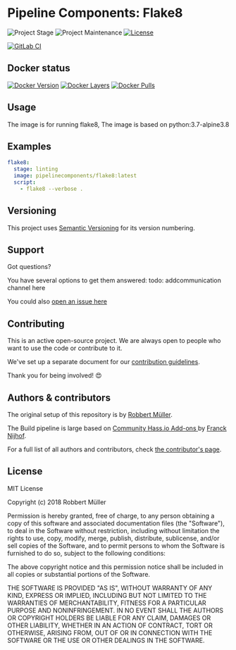 # Pipeline Components: Flake8

![Project Stage][project-stage-shield]
![Project Maintenance][maintenance-shield]
[![License][license-shield]](LICENSE)

[![GitLab CI][gitlabci-shield]][gitlabci]

## Docker status

[![Docker Version][version-shield]][microbadger]
[![Docker Layers][layers-shield]][microbadger]
[![Docker Pulls][pulls-shield]][dockerhub]

## Usage

The image is for running flake8, The image is based on python:3.7-alpine3.8

## Examples

```yaml
flake8:
  stage: linting
  image: pipelinecomponents/flake8:latest
  script:
    - flake8 --verbose .
```

## Versioning

This project uses [Semantic Versioning][semver] for its version numbering.

## Support

Got questions?

You have several options to get them answered:
todo: addcommunication channel here

You could also [open an issue here][issue]

## Contributing

This is an active open-source project. We are always open to people who want to
use the code or contribute to it.

We've set up a separate document for our [contribution guidelines](CONTRIBUTING.md).

Thank you for being involved! :heart_eyes:

## Authors & contributors

The original setup of this repository is by [Robbert Müller][mjrider].

The Build pipeline is large based on [Community Hass.io Add-ons
][hassio-addons] by [Franck Nijhof][frenck].

For a full list of all authors and contributors,
check [the contributor's page][contributors].

## License

MIT License

Copyright (c) 2018 Robbert Müller

Permission is hereby granted, free of charge, to any person obtaining a copy
of this software and associated documentation files (the "Software"), to deal
in the Software without restriction, including without limitation the rights
to use, copy, modify, merge, publish, distribute, sublicense, and/or sell
copies of the Software, and to permit persons to whom the Software is
furnished to do so, subject to the following conditions:

The above copyright notice and this permission notice shall be included in all
copies or substantial portions of the Software.

THE SOFTWARE IS PROVIDED "AS IS", WITHOUT WARRANTY OF ANY KIND, EXPRESS OR
IMPLIED, INCLUDING BUT NOT LIMITED TO THE WARRANTIES OF MERCHANTABILITY,
FITNESS FOR A PARTICULAR PURPOSE AND NONINFRINGEMENT. IN NO EVENT SHALL THE
AUTHORS OR COPYRIGHT HOLDERS BE LIABLE FOR ANY CLAIM, DAMAGES OR OTHER
LIABILITY, WHETHER IN AN ACTION OF CONTRACT, TORT OR OTHERWISE, ARISING FROM,
OUT OF OR IN CONNECTION WITH THE SOFTWARE OR THE USE OR OTHER DEALINGS IN THE
SOFTWARE.

[commits]: https://gitlab.com/pipeline-components/flake8/commits/master
[contributors]: https://gitlab.com/pipeline-components/flake8/graphs/master
[dockerhub]: https://hub.docker.com/r/pipelinecomponents/flake8
[license-shield]: https://img.shields.io/badge/License-MIT-green.svg
[mjrider]: https://gitlab.com/mjrider
[gitlabci-shield]: https://img.shields.io/gitlab/pipeline/pipeline-components/flake8.svg
[gitlabci]: https://gitlab.com/pipeline-components/flake8/commits/master
[issue]: https://gitlab.com/pipeline-components/flake8/issues
[keepchangelog]: http://keepachangelog.com/en/1.0.0/
[layers-shield]: https://images.microbadger.com/badges/image/pipelinecomponents/flake8.svg
[maintenance-shield]: https://img.shields.io/maintenance/yes/2019.svg
[microbadger]: https://microbadger.com/images/pipelinecomponents/flake8
[project-stage-shield]: https://img.shields.io/badge/project%20stage-production%20ready-brightgreen.svg
[pulls-shield]: https://img.shields.io/docker/pulls/pipelinecomponents/flake8.svg
[releases]: https://gitlab.com/pipeline-components/flake8/tags
[repository]: https://gitlab.com/pipeline-components/flake8
[semver]: http://semver.org/spec/v2.0.0.html
[version-shield]: https://images.microbadger.com/badges/version/pipelinecomponents/flake8.svg

[frenck]: https://github.com/frenck
[hassio-addons]: https://github.com/hassio-addons
